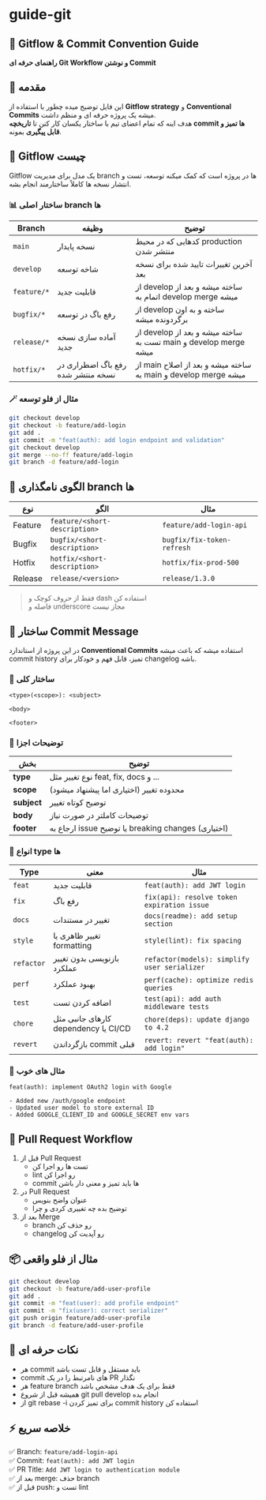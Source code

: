 # guide-git

## 🚀 Gitflow & Commit Convention Guide  
**راهنمای حرفه ای Git Workflow و نوشتن Commit**

## 🧭 مقدمه

این فایل توضیح میده چطور با استفاده از **Gitflow strategy** و **Conventional Commits** میشه یک پروژه حرفه ای و منظم داشت.  
هدف اینه که تمام اعضای تیم با ساختار یکسان کار کنن تا **تاریخچه commit ها تمیز و قابل پیگیری** بمونه.

## 🌿 Gitflow چیست

Gitflow یک مدل برای مدیریت branch ها در پروژه است که کمک میکنه توسعه، تست و انتشار نسخه ها کاملاً ساختارمند انجام بشه.

### 📊 ساختار اصلی branch ها

| Branch | وظیفه | توضیح |
|--------|--------|--------|
| `main` | نسخه پایدار | کدهایی که در محیط production منتشر شدن |
| `develop` | شاخه توسعه | آخرین تغییرات تایید شده برای نسخه بعد |
| `feature/*` | قابلیت جدید | از develop ساخته میشه و بعد از اتمام به develop merge میشه |
| `bugfix/*` | رفع باگ در توسعه | از develop ساخته و به اون برگردونده میشه |
| `release/*` | آماده سازی نسخه جدید | از develop ساخته میشه و بعد از تست به main و develop merge میشه |
| `hotfix/*` | رفع باگ اضطراری در نسخه منتشر شده | از main ساخته میشه و بعد از اصلاح به main و develop merge میشه |

### 🪄 مثال از فلو توسعه

```bash
git checkout develop
git checkout -b feature/add-login
git add .
git commit -m "feat(auth): add login endpoint and validation"
git checkout develop
git merge --no-ff feature/add-login
git branch -d feature/add-login
```

## 🧩 الگوی نامگذاری branch ها

| نوع | الگو | مثال |
|------|------|------|
| Feature | `feature/<short-description>` | `feature/add-login-api` |
| Bugfix | `bugfix/<short-description>` | `bugfix/fix-token-refresh` |
| Hotfix | `hotfix/<short-description>` | `hotfix/fix-prod-500` |
| Release | `release/<version>` | `release/1.3.0` |

> فقط از حروف کوچک و dash استفاده کن  
> فاصله و underscore مجاز نیست

## 💬 ساختار Commit Message

در این پروژه از استاندارد **Conventional Commits** استفاده میشه که باعث میشه commit history تمیز، قابل فهم و خودکار برای changelog باشه.

### 📘 ساختار کلی

```
<type>(<scope>): <subject>

<body>

<footer>
```

### 🧩 توضیحات اجزا

| بخش | توضیح |
|------|------|
| **type** | نوع تغییر مثل feat, fix, docs و ... |
| **scope** | محدوده تغییر (اختیاری اما پیشنهاد میشود) |
| **subject** | توضیح کوتاه تغییر |
| **body** | توضیحات کاملتر در صورت نیاز |
| **footer** | ارجاع به issue یا توضیح breaking changes (اختیاری) |

### 🔖 انواع type ها

| Type | معنی | مثال |
|------|------|------|
| `feat` | قابلیت جدید | `feat(auth): add JWT login` |
| `fix` | رفع باگ | `fix(api): resolve token expiration issue` |
| `docs` | تغییر در مستندات | `docs(readme): add setup section` |
| `style` | تغییر ظاهری یا formatting | `style(lint): fix spacing` |
| `refactor` | بازنویسی بدون تغییر عملکرد | `refactor(models): simplify user serializer` |
| `perf` | بهبود عملکرد | `perf(cache): optimize redis queries` |
| `test` | اضافه کردن تست | `test(api): add auth middleware tests` |
| `chore` | کارهای جانبی مثل dependency یا CI/CD | `chore(deps): update django to 4.2` |
| `revert` | بازگرداندن commit قبلی | `revert: revert "feat(auth): add login"` |

### 📗 مثال های خوب

```
feat(auth): implement OAuth2 login with Google

- Added new /auth/google endpoint
- Updated user model to store external ID
- Added GOOGLE_CLIENT_ID and GOOGLE_SECRET env vars
```

## 🔄 Pull Request Workflow

1. قبل از Pull Request
   - تست ها رو اجرا کن
   - lint رو اجرا کن
   - commit ها باید تمیز و معنی دار باشن
2. در Pull Request
   - عنوان واضح بنویس
   - توضیح بده چه تغییری کردی و چرا
3. بعد از Merge
   - branch رو حذف کن
   - changelog رو آپدیت کن

## 📦 مثال از فلو واقعی

```bash
git checkout develop
git checkout -b feature/add-user-profile
git add .
git commit -m "feat(user): add profile endpoint"
git commit -m "fix(user): correct serializer"
git push origin feature/add-user-profile
git branch -d feature/add-user-profile
```

## 🧠 نکات حرفه ای

- هر commit باید مستقل و قابل تست باشد  
- commit های نامرتبط را در یک PR نگذار  
- هر feature branch فقط برای یک هدف مشخص باشد  
- همیشه قبل از شروع git pull develop انجام بده  
- از git rebase -i برای تمیز کردن commit history استفاده کن  

## ⚡ خلاصه سریع

✅ Branch: `feature/add-login-api`  
✅ Commit: `feat(auth): add JWT login`  
✅ PR Title: `Add JWT login to authentication module`  
✅ بعد از merge: حذف branch  
✅ قبل از push: تست و lint  
